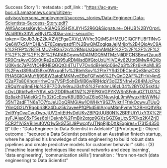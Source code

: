 Success Story 1
: 
metadata
: 
pdf_link
: 
"https://ac-aws-buc.s3.amazonaws.com/citizen-advisor/persona_employment/success_stories/Data-Engineer-Data-Scientists-Success-Story.pdf?AWSAccessKeyId=ASIAQS3SH5XJIYH52R6Q&Signature=OHUB%2BYOrprLWJdRf6x33VLwRIyU%3D&x-amz-security-token=IQoJb3JpZ2luX2VjEFgaCXVzLWVhc3QtMSJHMEUCIQCFFU8fTlNvGQe6W7kSMYDHLNE76EqewpsdfFl%2BwQMZogIgaJejM4jp%2B4QioAyC9Ak%2FfFP%2BTELMUZEB3nZzp%2BNqUsQqmAMI4P%2F%2F%2F%2F%2F%2F%2F%2F%2F%2FARABGgwwNDA1MDQ5MTMzNjIiDFCN3Bnwt2auu85R0CrsAvvCS9r0tiRe2pZQ95uRDMiIsdBlfGtoUxUYiIVCAv62Utn6lMwR4QXbU0Ky4c7aP4VtOHRHEQGQtOI4TUTV7Ov4dBHeKq06eZb3%2Fz6HAoML95I%2Fwxt899aO58kv0WxugE1v%2BtehSov%2Fte7YSd2DECtedQeSlmzCXSPHA5GIOAMuYfj9S8W3atqEMKMvnEBpFGFwb6%2FyQnD2AF%2FHVr4mSC2aP7p80KhgnHrhvCra7VSFt5ohEkfjIB6wRRHdpY3oEZ5Nfn4y284MJcPoxzRQgYngBmEHp%2BF7D3vly9ruJi3sfhS%2FmtdmUi6zL04%2BYOZ5skfdJcOvLOltbtfw5HY9VLsGrZDDRhaK1NZ%2FEPKtVGPYKWSnSFqhuGZTU3%2Bz8akh01AtlelGr2Fs32tGcEowK8UBBOuiZ6jp63NuwJgL9mWwuxHbWWNJ35NT2sdFTN6aTO7fcJeUDoQRMGiAw1OWHkY9SZ7NiktI1FfnkOcwvuTUuQY6nQG2UYRgobri3Kz4Duz5k2aveePfQPkd56IArgoM8mPvmV%2BHrQIfVRx2nl9YgOvaCyuOwoJjUV2nItEtHvDdUKvZBPQtUUB0N%2BRPUtYUxY3X%2FsyFJAlep05xFSes6bHDeknb%2FmBjr2qtgp9GXzGGZGaUcySPDkq2K4ZrjD5CR2f1ViSVBlIvuf0VQ1w5kGZ5iIJ9PwcqfvJTNpRjIbDX&Expires=1731543509"
title
: 
"Data Engineer to Data Scientist in Adelaide"
[[Prototype]]
: 
Object
outcome
: 
"secured a Data Scientist position at an Australian fintech startup, where he applied his knowledge of data engineering to build robust data pipelines and create predictive models for customer behavior"
skills
: 
(3) ['machine learning techniques like neural networks and deep learning', 'data engineering', 'communication skills']
transition
: 
"from non-tech (data engineering) to Data Scientist"

